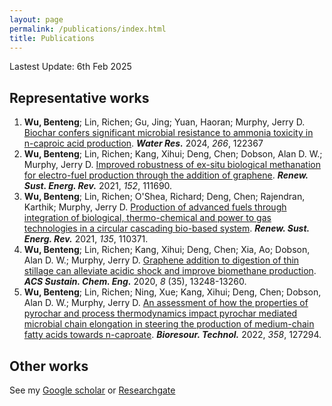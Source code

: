 ```yaml
---
layout: page
permalink: /publications/index.html
title: Publications
---
```


Lastest Update: 6th Feb 2025&nbsp;

## Representative works

1. **Wu, Benteng**; Lin, Richen; Gu, Jing; Yuan, Haoran; Murphy, Jerry D. [Biochar confers significant microbial resistance to ammonia toxicity in n-caproic acid production](https://doi.org/10.1016/j.watres.2024.122367). ***Water Res.*** 2024, *266*, 122367<br>
2. **Wu, Benteng**; Lin, Richen; Kang, Xihui; Deng, Chen; Dobson, Alan D. W.; Murphy, Jerry D. [Improved robustness of ex-situ biological methanation for electro-fuel production through the addition of graphene](https://doi.org/10.1016/j.rser.2021.111690). ***Renew. Sust. Energ. Rev.*** 2021, *152*, 111690. <br>
3. **Wu, Benteng**; Lin, Richen; O'Shea, Richard; Deng, Chen; Rajendran, Karthik; Murphy, Jerry D. [Production of advanced fuels through integration of biological, thermo-chemical and power to gas technologies in a circular cascading bio-based system](https://doi.org/10.1016/j.rser.2020.110371). ***Renew. Sust. Energ. Rev.*** 2021, *135*, 110371. <br>
4. **Wu, Benteng**; Lin, Richen; Kang, Xihui; Deng, Chen; Xia, Ao; Dobson, Alan D. W.; Murphy, Jerry D. [Graphene addition to digestion of thin stillage can alleviate acidic shock and improve biomethane production](https://doi.org/10.1021/acssuschemeng.0c03484). ***ACS Sustain. Chem. Eng.*** 2020, *8* (35), 13248-13260. <br>
5. **Wu, Benteng**; Lin, Richen; Ning, Xue; Kang, Xihui; Deng, Chen; Dobson, Alan D. W.; Murphy, Jerry D. [An assessment of how the properties of pyrochar and process thermodynamics impact pyrochar mediated microbial chain elongation in steering the production of medium-chain fatty acids towards n-caproate](https://doi.org/10.1016/j.biortech.2022.127294). ***Bioresour. Technol.*** 2022, *358*, 127294. <br>

## Other works

See my [Google scholar](https://scholar.google.com/citations?user=7Do1srcAAAAJ&hl=zh-CN) or [Researchgate](https://www.researchgate.net/profile/Benteng-Wu?ev=prf_overview)

<br>
